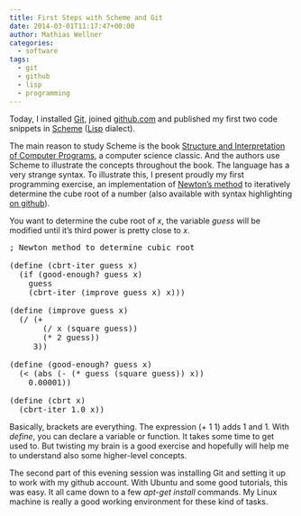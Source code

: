 ```yaml
---
title: First Steps with Scheme and Git
date: 2014-03-01T11:17:47+00:00
author: Mathias Wellner
categories:
  - software
tags:
  - git
  - github
  - lisp
  - programming
---
```

Today, I installed [Git](http://en.wikipedia.org/wiki/Git_%28software%29), joined [github.com](http://github.com) and published my first two code snippets in [Scheme](http://en.wikipedia.org/wiki/Scheme_%28programming_language%29) ([Lisp](http://en.wikipedia.org/wiki/Lisp_programming_language) dialect). 

The main reason to study Scheme is the book [Structure and Interpretation of Computer Programs](http://mitpress.mit.edu/sicp/), a computer science classic. And the authors use Scheme to illustrate the concepts throughout the book. The language has a very strange syntax. To illustrate this, I present proudly my first programming exercise, an implementation of [Newton&#8217;s method](http://en.wikipedia.org/wiki/Newton%27s_method) to iteratively determine the cube root of a number (also available with syntax highlighting [on github](https://github.com/mwellner/lisp/blob/master/cbrt.scm)). 

You want to determine the cube root of _x_, the variable _guess_ will be modified until it&#8217;s third power is pretty close to _x_.

<pre name="code" class="c#">; Newton method to determine cubic root

(define (cbrt-iter guess x)
  (if (good-enough? guess x)
    guess
    (cbrt-iter (improve guess x) x)))

(define (improve guess x)
  (/ (+
       (/ x (square guess))
       (* 2 guess))
     3))

(define (good-enough? guess x)
  (&lt; (abs (- (* guess (square guess)) x))
    0.00001))

(define (cbrt x)
  (cbrt-iter 1.0 x))
</pre>

Basically, brackets are everything. The expression (+&nbsp;1&nbsp;1) adds 1 and 1. With _define_, you can declare a variable or function. It takes some time to get used to. But twisting my brain is a good exercise and hopefully will help me to understand also some higher-level concepts. 

The second part of this evening session was installing Git and setting it up to work with my github account. With Ubuntu and some good tutorials, this was easy. It all came down to a few _apt-get install_ commands. My Linux machine is really a good working environment for these kind of tasks.